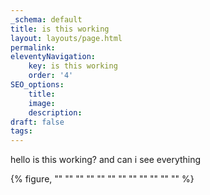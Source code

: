 ```yaml
---
_schema: default
title: is this working
layout: layouts/page.html
permalink:
eleventyNavigation:
    key: is this working
    order: '4'
SEO_options:
    title:
    image:
    description:
draft: false
tags:
---
```

hello is this working? and can i see everything



{% figure, "" "" "" "" "" "" "" "" "" "" "" "" %}